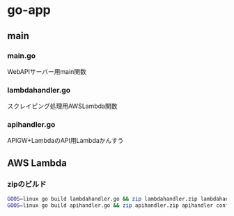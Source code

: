 # go-app

## main

### main.go

WebAPIサーバー用main関数

### lambdahandler.go

スクレイピング処理用AWSLambda関数

### apihandler.go

APIGW+LambdaのAPI用Lambdaかんすう

## AWS Lambda

### zipのビルド

```bash
GOOS=linux go build lambdahandler.go && zip lambdahandler.zip lambdahandler config.ini
GOOS=linux go build apihandler.go && zip apihandler.zip apihandler config.ini
```